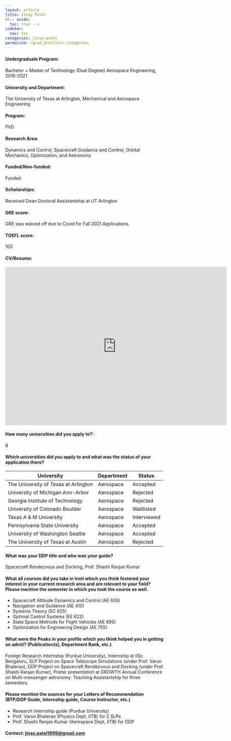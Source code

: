 ```yaml
---
layout: article
title: Jinay Patel
<!-- aside:
  toc: true -->
sidebar:
  nav: toc
categories: jinay-patel
permalink: /grad_profiles/:categories
---
```


<!-- # Hi, this is the page for Jinay.  -->
<!-- Write Program if different from Btech Aero-->
#### Undergraduate Program:
Bachelor + Master of Technology (Dual Degree) Aerospace Engineering, 2016-2021
#### University and Department: 
The University of Texas at Arlington, Mechanical and Aerospace Engineering
#### Program:
PhD
#### Research Area: 
Dynamics and Control, Spacecraft Guidance and Control, Orbital Mechanics, Optimization, and Astronomy
#### Funded/Non-funded:
Funded
#### Scholarships:
Received Dean Doctoral Assistantship at UT Arlington 
#### GRE score:
GRE was waived off due to Covid for Fall 2021 Applications. 
#### TOEFL score: 
103
#### CV/Resume:

<center>
	<embed src="http://docs.google.com/gview?a=v&pid=explorer&chrome=false&api=true&embedded=true&srcid=10KQFeYd0k03GFen7v7f3Wh1KQwejaYlI&hl=en&embedded=true" width="700" height="500">
</center>

#### How many universities did you apply to?: 
8
#### Which universities did you apply to and what was the status of your application there? 

| University | Department | Status | 
| -----------|------------|--------|
|The University of Texas at Arlington|Aerospace| 	Accepted|
|	University of Michigan Ann-Arbor|Aerospace|	Rejected|
|	Georgia Institute of Technology|Aerospace|	Rejected|
|	University of Colorado Boulder	|Aerospace|Waitlisted|
|	Texas A & M University|Aerospace| 	Interviewed|
|	Pennsylvania State University|Aerospace|	Accepted|
|	University of Washington Seattle|Aerospace|Accepted|
|	The University of Texas at Austin|Aerospace| 	Rejected|

#### What was your DDP title and who was your guide?
Spacecraft Rendezvous and Docking, Prof. Shashi Ranjan Kumar

#### What all courses did you take in Insti which you think fostered your interest in your current research area and are relevant to your field? Please mention the semester in which you took the course as well.
* Spacecraft Attitude Dynamics and Control (AE 626)
* Navigation and Guidance (AE 410)
* Systems Theory (SC 625)
* Optimal Control Systems (EE 622)
* State Space Methods for Flight Vehicles (AE 695)
* Optimization for Engineering Design (AE 755)

#### What were the Peaks in your profile which you think helped you in getting an admit? (Publication(s), Department Rank, etc.)
Foreign Research Internship (Purdue University), Internship at IISc Bengaluru, SLP Project on Space Telescope Simulations (under Prof. Varun Bhalerao), DDP Project on Spacecraft Rendezvous and Docking (under Prof. Shashi Ranjan Kumar), Poster presentation at GROWTH Annual Conference on Multi-messenger astronomy. Teaching Assistantship for three semesters. 

#### Please mention the sources for your Letters of Recommendation (BTP/DDP Guide, Internship guide, Course Instructor, etc.)
* Research Internship guide (Purdue University)
* Prof. Varun Bhalerao (Physics Dept, IITB) for 2 SLPs
* Prof. Shashi Ranjan Kumar (Aerospace Dept, IITB) for DDP

<!-- #### Any advice/tips for juniors who are interested in a similar field and are planning to go for Higher Studies? -->

#### Contact: [jinay.patel1999@gmail.com](mailto:jinay.patel1999@gmail.com)